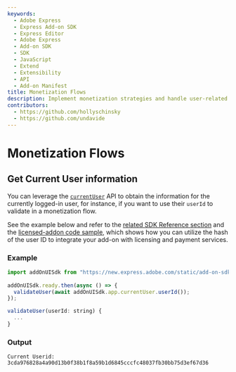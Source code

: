 ```yaml
---
keywords:
  - Adobe Express
  - Express Add-on SDK
  - Express Editor
  - Adobe Express
  - Add-on SDK
  - SDK
  - JavaScript
  - Extend
  - Extensibility
  - API
  - Add-on Manifest
title: Monetization Flows
description: Implement monetization strategies and handle user-related information for paid add-ons.
contributors:
  - https://github.com/hollyschinsky
  - https://github.com/undavide
---
```


# Monetization Flows

## Get Current User information

You can leverage the [`currentUser`](../../../references/addonsdk/app-current-user.md) API to obtain the information for the currently logged-in user, for instance, if you want to use their `userId` to validate in a monetization flow.

See the example below and refer to the [related SDK Reference section](../../../references/addonsdk/app-current-user.md) and the [licensed-addon code sample](../../../samples.md#licensed-addon), which shows how you can utilize the hash of the user ID to integrate your add-on with licensing and payment services.

<CodeBlock slots="heading, code" repeat="2" languages="JavaScript" />

### Example

```js
import addOnUISdk from "https://new.express.adobe.com/static/add-on-sdk/sdk.js";
 
addOnUISdk.ready.then(async () => {
  validateUser(await addOnUISdk.app.currentUser.userId());
});

validateUser(userId: string) {
  ...
}
```

### Output

`Current Userid: 3cda976828a4a90d13b0f38b1f8a59b1d6845cccfc48037fb30bb75d3ef67d36`
